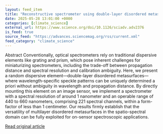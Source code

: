 ```yaml
---
layout: feed_item
title: "Reconstructive spectrometer using double-layer disordered metasurfaces | Science Advances"
date: 2025-05-28 13:01:00 +0000
categories: [climate_science]
external_url: https://www.science.org/doi/10.1126/sciadv.adv2376
is_feed: true
source_feed: "https://advances.sciencemag.org/rss/current.xml"
feed_category: "climate_science"
---
```


Abstract Conventionally, optical spectrometers rely on traditional dispersive elements like grating and prism, which pose inherent challenges for miniaturizing spectrometers, including the trade-off between propagation distance and spectral resolution and calibration ambiguity. Here, we present a random dispersive element—double-layer disordered metasurfaces—where wavelength-specific speckle patterns can be uniquely determined a priori without ambiguity in wavelength and propagation distance. By directly mounting this element on an image sensor, we implement a spectrometer with a spectral resolution of around 1 nanometer and an operable range of 440 to 660 nanometers, comprising 221 spectral channels, within a form-factor of less than 1 centimeter. Our results firmly establish that the versatility of multilayer disordered metasurfaces in the spatio-spectral domain can be fully exploited for on-sensor spectroscopic applications.

[Read original article](https://www.science.org/doi/10.1126/sciadv.adv2376)

